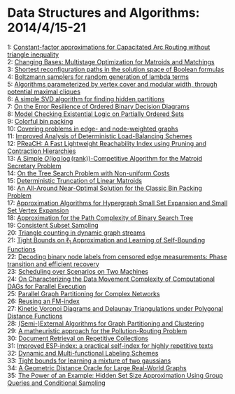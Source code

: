 # Data Structures and Algorithms: 2014/4/15-21  
1: [Constant-factor approximations for Capacitated Arc Routing without  triangle inequality](https://doi.org/10.48550/arXiv.1404.3660)  
2: [Changing Bases: Multistage Optimization for Matroids and Matchings](https://doi.org/10.48550/arXiv.1404.3768)  
3: [Shortest reconfiguration paths in the solution space of Boolean formulas](https://doi.org/10.48550/arXiv.1404.3801)  
4: [Boltzmann samplers for random generation of lambda terms](https://doi.org/10.48550/arXiv.1404.3875)  
5: [Algorithms parameterized by vertex cover and modular width, through  potential maximal cliques](https://doi.org/10.48550/arXiv.1404.3882)  
6: [A simple SVD algorithm for finding hidden partitions](https://doi.org/10.48550/arXiv.1404.3918)  
7: [On the Error Resilience of Ordered Binary Decision Diagrams](https://doi.org/10.48550/arXiv.1404.3919)  
8: [Model Checking Existential Logic on Partially Ordered Sets](https://doi.org/10.48550/arXiv.1405.2891)  
9: [Colorful bin packing](https://doi.org/10.48550/arXiv.1404.3990)  
10: [Covering problems in edge- and node-weighted graphs](https://doi.org/10.48550/arXiv.1404.4123)  
11: [Improved Analysis of Deterministic Load-Balancing Schemes](https://doi.org/10.48550/arXiv.1404.4344)  
12: [PReaCH: A Fast Lightweight Reachability Index using Pruning and  Contraction Hierarchies](https://doi.org/10.48550/arXiv.1404.4465)  
13: [A Simple $O(\log\log(\mathrm{rank}))$-Competitive Algorithm for the  Matroid Secretary Problem](https://doi.org/10.48550/arXiv.1404.4473)  
14: [On the Tree Search Problem with Non-uniform Costs](https://doi.org/10.48550/arXiv.1404.4504)  
15: [Deterministic Truncation of Linear Matroids](https://doi.org/10.48550/arXiv.1404.4506)  
16: [An All-Around Near-Optimal Solution for the Classic Bin Packing Problem](https://doi.org/10.48550/arXiv.1404.4526)  
17: [Approximation Algorithms for Hypergraph Small Set Expansion and Small  Set Vertex Expansion](https://doi.org/10.48550/arXiv.1404.4575)  
18: [Approximation for the Path Complexity of Binary Search Tree](https://doi.org/10.48550/arXiv.1404.4692)  
19: [Consistent Subset Sampling](https://doi.org/10.48550/arXiv.1404.4693)  
20: [Triangle counting in dynamic graph streams](https://doi.org/10.48550/arXiv.1404.4696)  
21: [Tight Bounds on $\ell_1$ Approximation and Learning of Self-Bounding  Functions](https://doi.org/10.48550/arXiv.1404.4702)  
22: [Decoding binary node labels from censored edge measurements: Phase  transition and efficient recovery](https://doi.org/10.48550/arXiv.1404.4749)  
23: [Scheduling over Scenarios on Two Machines](https://doi.org/10.48550/arXiv.1404.4766)  
24: [On Characterizing the Data Movement Complexity of Computational DAGs for  Parallel Execution](https://doi.org/10.48550/arXiv.1404.4767)  
25: [Parallel Graph Partitioning for Complex Networks](https://doi.org/10.48550/arXiv.1404.4797)  
26: [Reusing an FM-index](https://doi.org/10.48550/arXiv.1404.4814)  
27: [Kinetic Voronoi Diagrams and Delaunay Triangulations under Polygonal  Distance Functions](https://doi.org/10.48550/arXiv.1404.4851)  
28: [(Semi-)External Algorithms for Graph Partitioning and Clustering](https://doi.org/10.48550/arXiv.1404.4887)  
29: [A matheuristic approach for the Pollution-Routing Problem](https://doi.org/10.48550/arXiv.1404.4895)  
30: [Document Retrieval on Repetitive Collections](https://doi.org/10.48550/arXiv.1404.4909)  
31: [Improved ESP-index: a practical self-index for highly repetitive texts](https://doi.org/10.48550/arXiv.1404.4972)  
32: [Dynamic and Multi-functional Labeling Schemes](https://doi.org/10.48550/arXiv.1404.4982)  
33: [Tight bounds for learning a mixture of two gaussians](https://doi.org/10.48550/arXiv.1404.4997)  
34: [A Geometric Distance Oracle for Large Real-World Graphs](https://doi.org/10.48550/arXiv.1404.5002)  
35: [The Power of an Example: Hidden Set Size Approximation Using Group  Queries and Conditional Sampling](https://doi.org/10.48550/arXiv.1404.5568)  